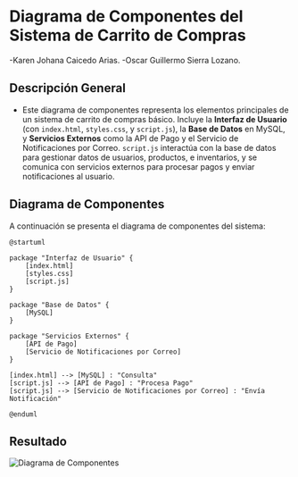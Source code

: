 # Diagrama de Componentes del Sistema de Carrito de Compras

-Karen Johana Caicedo Arias.
-Oscar Guillermo Sierra Lozano.

## Descripción General
- Este diagrama de componentes representa los elementos principales de un sistema de carrito de compras básico. Incluye la **Interfaz de Usuario** (con `index.html`, `styles.css`, y `script.js`), la **Base de Datos** en MySQL, y **Servicios Externos** como la API de Pago y el Servicio de Notificaciones por Correo. `script.js` interactúa con la base de datos para gestionar datos de usuarios, productos, e inventarios, y se comunica con servicios externos para procesar pagos y enviar notificaciones al usuario.

## Diagrama de Componentes
A continuación se presenta el diagrama de componentes del sistema:

```plantuml
@startuml

package "Interfaz de Usuario" {
    [index.html]
    [styles.css]
    [script.js]
}

package "Base de Datos" {
    [MySQL]
}

package "Servicios Externos" {
    [API de Pago]
    [Servicio de Notificaciones por Correo]
}

[index.html] --> [MySQL] : "Consulta"
[script.js] --> [API de Pago] : "Procesa Pago"
[script.js] --> [Servicio de Notificaciones por Correo] : "Envía Notificación"

@enduml

```
## Resultado

![Diagrama de Componentes](img/diagrama-componentes.png)




